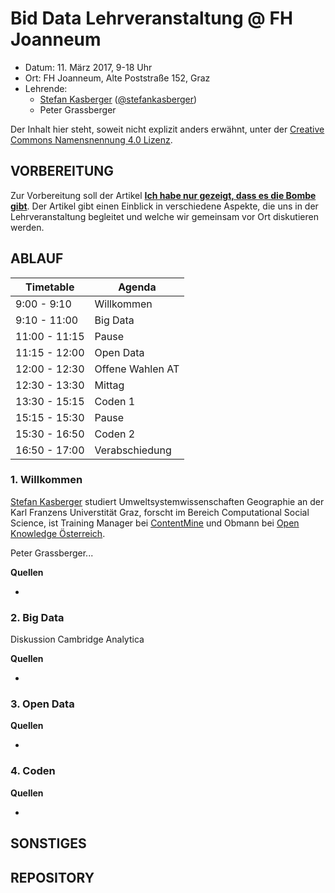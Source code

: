 Bid Data Lehrveranstaltung @ FH Joanneum
==============================

- Datum: 11. März 2017, 9-18 Uhr
- Ort: FH Joanneum, Alte Poststraße 152, Graz
- Lehrende: 
	- [Stefan Kasberger](http://stefankasberger.at/) ([@stefankasberger](http://twitter.com/stefankasberger))
	- Peter Grassberger

Der Inhalt hier steht, soweit nicht explizit anders erwähnt, unter der [Creative Commons Namensnennung 4.0 Lizenz](https://creativecommons.org/licenses/by/4.0/).

## VORBEREITUNG

Zur Vorbereitung soll der Artikel **[Ich habe nur gezeigt, dass es die Bombe gibt](https://www.dasmagazin.ch/2016/12/03/ich-habe-nur-gezeigt-dass-es-die-bombe-gibt/)**. Der Artikel gibt einen Einblick in verschiedene Aspekte, die uns in der Lehrveranstaltung begleitet und welche wir gemeinsam vor Ort diskutieren werden.

## ABLAUF

| Timetable     | Agenda       |
|---------------|--------------|
| 9:00 - 9:10 | Willkommen |
| 9:10 - 11:00 | Big Data |
| 11:00 - 11:15 | Pause |
| 11:15 - 12:00 | Open Data |
| 12:00 - 12:30 | Offene Wahlen AT |
| 12:30 - 13:30 | Mittag |
| 13:30 - 15:15 | Coden 1 |
| 15:15 - 15:30 | Pause |
| 15:30 - 16:50 | Coden 2 |
| 16:50 - 17:00 | Verabschiedung |

### 1. Willkommen
[Stefan Kasberger](http://stefankasberger.at/) studiert Umweltsystemwissenschaften Geographie an der Karl Franzens Universtität Graz, forscht im Bereich Computational Social Science, ist Training Manager bei [ContentMine](http://contentmine.org/) und Obmann bei [Open Knowledge Österreich](http://okfn.at/).

Peter Grassberger...

**Quellen**
- []()

### 2. Big Data

Diskussion Cambridge Analytica

**Quellen**
- []()

### 3. Open Data

**Quellen**
- []()

### 4. Coden

**Quellen**
- []()


## SONSTIGES


## REPOSITORY



